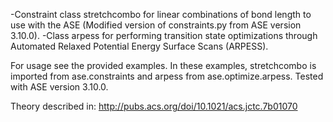 -Constraint class stretchcombo for linear combinations of bond length to use with the ASE (Modified version of constraints.py from ASE version 3.10.0). 
-Class arpess for performing transition state optimizations through Automated Relaxed Potential Energy Surface Scans (ARPESS).

For usage see the provided examples.
In these examples, stretchcombo is imported from ase.constraints and arpess from ase.optimize.arpess. 
Tested with ASE version 3.10.0. 

Theory described in:
http://pubs.acs.org/doi/10.1021/acs.jctc.7b01070
